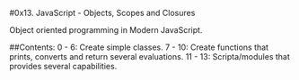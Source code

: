 #0x13. JavaScript - Objects, Scopes and Closures

Object oriented programming in Modern JavaScript.

##Contents:
0 - 6: Create simple classes.
7 - 10: Create functions that prints, converts and return several evaluations.
11 - 13: Scripta/modules that provides several capabilities.
